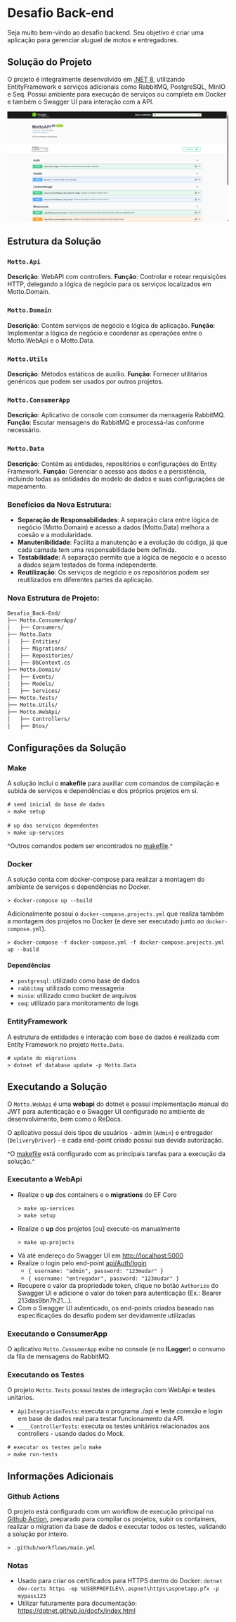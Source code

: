 # Desafio Back-end

Seja muito bem-vindo ao desafio backend. Seu objetivo é criar uma aplicação para gerenciar aluguel de motos e entregadores. 

## Solução do Projeto

O projeto é integralmente desenvolvido em [.NET 8](https://learn.microsoft.com/en-us/aspnet/core/fundamentals/apis?view=aspnetcore-8.0), utilizando EntityFramework e serviços adicionais como RabbitMQ, PostgreSQL, MinIO e Seq. Possui ambiente para execução de serviços ou completa em Docker e também o Swagger UI para interação com a API.

![Swagger UI rodando no Docker](print_swagger_ui.png?raw=true "Swagger UI rodando no Docker")

## Estrutura da Solução

### `Motto.Api`

**Descrição**: WebAPI com controllers. 
**Função**: Controlar e rotear requisições HTTP, delegando a lógica de negócio para os serviços localizados em Motto.Domain.

### `Motto.Domain`

**Descrição**: Contém serviços de negócio e lógica de aplicação.
**Função**: Implementar a lógica de negócio e coordenar as operações entre o Motto.WebApi e o Motto.Data.

### `Motto.Utils`

**Descrição**: Métodos estáticos de auxílio.
**Função**: Fornecer utilitários genéricos que podem ser usados por outros projetos.

### `Motto.ConsumerApp`

**Descrição**: Aplicativo de console com consumer da mensageria RabbitMQ.
**Função**: Escutar mensagens do RabbitMQ e processá-las conforme necessário.

### `Motto.Data`

**Descrição**: Contém as entidades, repositórios e configurações do Entity Framework.
**Função**: Gerenciar o acesso aos dados e a persistência, incluindo todas as entidades do modelo de dados e suas configurações de mapeamento.

### Benefícios da Nova Estrutura:

- **Separação de Responsabilidades**: A separação clara entre lógica de negócio (Motto.Domain) e acesso a dados (Motto.Data) melhora a coesão e a modularidade.
- **Manutenibilidade**: Facilita a manutenção e a evolução do código, já que cada camada tem uma responsabilidade bem definida.
- **Testabilidade**: A separação permite que a lógica de negócio e o acesso a dados sejam testados de forma independente.
- **Reutilização**: Os serviços de negócio e os repositórios podem ser reutilizados em diferentes partes da aplicação.

### Nova Estrutura de Projeto:

```
Desafio_Back-End/
├── Motto.ConsumerApp/
│   ├── Consumers/
├── Motto.Data
│   ├── Entities/
│   ├── Migrations/
│   ├── Repositories/
│   ├── DbContext.cs
├── Motto.Domain/
│   ├── Events/
│   ├── Models/
│   ├── Services/
├── Motto.Tests/
├── Motto.Utils/
├── Motto.WebApi/
│   ├── Controllers/
│   ├── Dtos/
```

## Configurações da Solução

### Make

A solução inclui o **makefile** para auxiliar com comandos de compilação e subida de serviços e dependências e dos próprios projetos em si. 

```
# seed inicial da base de dados
> make setup

# up dos serviços dependentes
> make up-services
```

^Outros comandos podem ser encontrados no [makefile](makefile).^

### Docker

A solução conta com docker-compose para realizar a montagem do ambiente de serviços e dependências no Docker.


```
> docker-compose up --build
```

Adicionalmente possui o `docker-compose.projects.yml` que realiza também a montagem dos projetos no Docker (e deve ser executado junto ao `docker-compose.yml`).

```
> docker-compose -f docker-compose.yml -f docker-compose.projects.yml up --build
```

#### Dependências

* `postgresql`: utilizado como base de dados
* `rabbitmq`: utilizado como messageria
* `minio`: utilizado como bucket de arquivos 
* `seq`: utilizado para monitoramento de logs 

### EntityFramework

A estrutura de entidades e interação com base de dados é realizada com Entity Framework no projeto `Motto.Data`.

```
# update do migrations
> dotnet ef database update -p Motto.Data 
```

## Executando a Solução

O `Motto.WebApi` é uma **webapi** do dotnet e possui implementação manual do JWT para autenticação e o Swagger UI configurado no ambiente de desenvolvimento, bem como o ReDocs.

O aplicativo possui dois tipos de usuários - admin (`Admin`) e entregador (`DeliveryDriver`) - e cada end-point criado possui sua devida autorização.

^O [makefile](makefile) está configurado com as principais tarefas para a execução da solução.^

### Executanto a WebApi

- Realize o __up__ dos containers e o __migrations__ do EF Core
    ```
    > make up-services
    > make setup
    ```
- Realize o __up__ dos projetos [ou] execute-os manualmente
    ```
    > make up-projects
    ``` 
- Vá até endereço do Swagger UI em [http://localhost:5000](http://localhost:5000)
- Realize o login pelo end-point [api/Auth/login](http://localhost:5000/swagger/index.html#/Auth/Auth_AuthenticateUser)
    - `{ username: "admin", password: "123mudar" }`
    - `{ username: "entregador", password: "123mudar" }`
- Recupere o valor da propriedade token, clique no botão `Authorize` do Swagger UI e adicione o valor do token para autenticação (Ex.: Bearer 213das9bn7h21...).
- Com o Swagger UI autenticado, os end-points criados baseado nas especificações do desafio podem ser devidamente utilizadas 

### Executando o ConsumerApp

O aplicativo `Motto.ConsumerApp` exibe no console (e no **ILogger**) o consumo da fila de mensagens do RabbitMQ.

### Executando os Testes

O projeto `Motto.Tests` possui testes de integração com WebApi e testes unitários.

- `ApiIntegrationTests`: executa o programa ./api e teste conexão e login em base de dados real para testar funcionamento da API.
- `____ControllerTests`: executa os testes unitários relacionados aos controllers - usando dados do Mock. 

```
# executar os testes pelo make
> make run-tests
```

## Informações Adicionais

### Github Actions

O projeto está configurado com um workflow de execução principal no [Github Action](https://github.com/Mucaccino/Desafio-BackEnd/actions), preparado para compilar os projetos, subir os containers, realizar o migration da base de dados e executar todos os testes, validando a solução por inteiro.

```
> .github/workflows/main.yml
```

### Notas

- Usado para criar os certificados para HTTPS dentro do Docker:
`dotnet dev-certs https -ep %USERPROFILE%\.aspnet\https\aspnetapp.pfx -p mypass123`
- Utilizar futuramente para documentação: https://dotnet.github.io/docfx/index.html